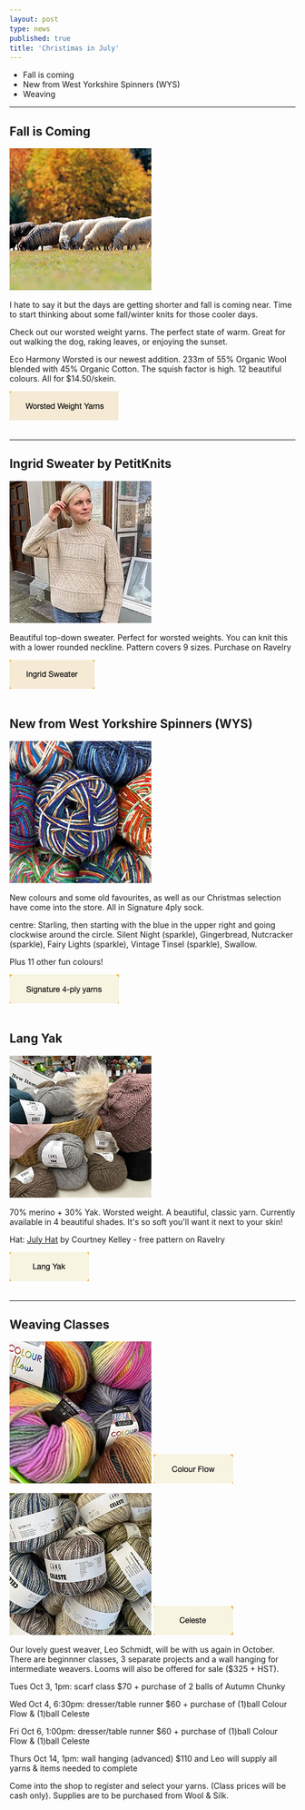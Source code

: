 ```yaml
---
layout: post
type: news
published: true
title: 'Christimas in July'
---
```


- Fall is coming
- New from West Yorkshire Spinners (WYS) 
- Weaving

<hr />
<h2>Fall is Coming</h2>
<img src="/img/fall2023sheep.jpg"> 
<p>I hate to say it but the days are getting shorter and fall is coming near. Time to start thinking about some fall/winter knits for those cooler days.

Check out our worsted weight yarns. The perfect state of warm. Great for out walking the dog, raking leaves, or enjoying the sunset.

Eco Harmony Worsted is our newest addition. 233m of 55% Organic Wool blended with 45% Organic Cotton. The squish factor is high. 12 beautiful colours. All for $14.50/skein.</p>

 <p><a href="https://www.woolandsilkcoshop.com/products/eco-harmony-worsted"><img src="/img/worstedfall_btn.jpg"></a><br /><br /></p>

<hr/>
<h2>Ingrid Sweater by PetitKnits</h2>
<a href="https://www.ravelry.com/patterns/library/ingrid-sweater-3"><img src="/img/ingridsweater.jpg"> </a>

<p>Beautiful top-down sweater. Perfect for worsted weights. You can knit this with a lower rounded neckline. Pattern covers 9 sizes. Purchase on Ravelry</p>

 <p><a href="https://www.ravelry.com/patterns/library/ingrid-sweater-3"><img src="/img/ingrid_btn.jpg"></a><br /><br /></p>

<h2>New from West Yorkshire Spinners (WYS)</h2>
<a href="https://www.woolandsilkcoshop.com/products/signature-4ply-sock"><img src="/img/wysfall23.jpg"></a>

<p>New colours and some old favourites, as well as our Christmas selection have come into the store. All in Signature 4ply sock.

centre: Starling, then starting with the blue in the upper right and going clockwise around the circle. Silent Night (sparkle), Gingerbread, Nutcracker (sparkle), Fairy Lights (sparkle), Vintage Tinsel (sparkle), Swallow.

Plus 11 other fun colours!</p>

 <p><a href="https://www.woolandsilkcoshop.com/products/signature-4ply-sock"><img src="/img/wysfall23_btn.jpg"></a><br /><br /></p>

<h2>Lang Yak</h2>
<a href="https://www.woolandsilkcoshop.com/products/yak"><img src="/img/langyakfall23.jpg"></a>

<p>70% merino + 30% Yak. Worsted weight. A beautiful, classic yarn. Currently available in 4 beautiful shades. It's so soft you'll want it next to your skin!

Hat: <a href="https://www.ravelry.com/patterns/library/july-hat">July Hat</a> by Courtney Kelley - free pattern on Ravelry</p>

 <p><a href="https://www.woolandsilkcoshop.com/products/yak"><img src="/img/langyakfall23_btn.jpg"></a><br /><br /></p>

<hr/>
 <h2>Weaving Classes</h2>
<a href="https://www.woolandsilkcoshop.com/products/estelle-colour-flow"><img src="/img/colourflow.jpg"></a>
<a href="https://www.woolandsilkcoshop.com/products/estelle-colour-flow"><img src="/img/colourflow_btn.jpg"></a>

<a href="https://www.woolandsilkcoshop.com/products/celeste"><img src="/img/celeste.jpg"></a>
<a href="https://www.woolandsilkcoshop.com/products/celeste"><img src="/img/celeste_btn.jpg"></a>
<p>Our lovely guest weaver, Leo Schmidt, will be with us again in October. There are beginnner classes, 3 separate projects and a wall hanging for intermediate weavers. Looms will also be offered for sale ($325 + HST).<br />

Tues Oct 3, 1pm: scarf class $70 + purchase of 2 balls of Autumn Chunky<br />

Wed Oct 4, 6:30pm: dresser/table runner $60 + purchase of (1)ball Colour Flow & (1)ball Celeste<br />

Fri Oct 6, 1:00pm: dresser/table runner $60 + purchase of (1)ball Colour Flow & (1)ball Celeste<br />

Thurs Oct 14, 1pm: wall hanging (advanced) $110 and Leo will supply all yarns & items needed to complete<br />

Come into the shop to register and select your yarns. (Class prices will be cash only). Supplies are to be purchased from Wool & Silk.</p>




